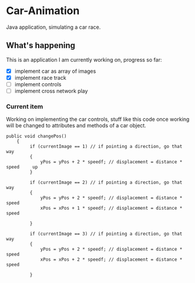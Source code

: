 # Car-Animation
Java application, simulating a car race.

## What's happening
This is an application I am currently working on, progress so far:
- [x] implement car as array of images
- [x] implement race track
- [ ] implement controls
- [ ] implement cross network play

### Current item
Working on implementing the car controls, stuff like this code once working will be changed to attributes and methods of a car object.
```
public void changePos()
    {
         if (currentImage == 1) // if pointing a direction, go that way 
         {
             yPos = yPos + 2 * speedf; // displacement = distance * speed     up
         }
         
         if (currentImage == 2) // if pointing a direction, go that way 
         {
             yPos = yPos + 2 * speedf; // displacement = distance * speed
             xPos = xPos + 1 * speedf; // displacement = distance * speed

         }
         
         if (currentImage == 3) // if pointing a direction, go that way 
         {
             yPos = yPos + 2 * speedf; // displacement = distance * speed
             xPos = xPos + 2 * speedf; // displacement = distance * speed

         }
```
         

